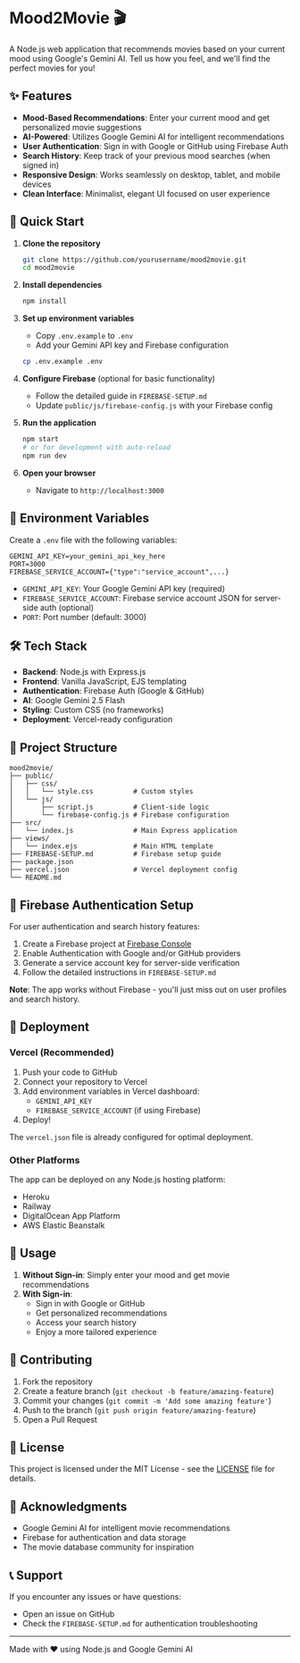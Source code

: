 # Mood2Movie 🎬

A Node.js web application that recommends movies based on your current mood using Google's Gemini AI. Tell us how you feel, and we'll find the perfect movies for you!

## ✨ Features

- **Mood-Based Recommendations**: Enter your current mood and get personalized movie suggestions
- **AI-Powered**: Utilizes Google Gemini AI for intelligent recommendations
- **User Authentication**: Sign in with Google or GitHub using Firebase Auth
- **Search History**: Keep track of your previous mood searches (when signed in)
- **Responsive Design**: Works seamlessly on desktop, tablet, and mobile devices
- **Clean Interface**: Minimalist, elegant UI focused on user experience

## 🚀 Quick Start

1. **Clone the repository**
   ```bash
   git clone https://github.com/yourusername/mood2movie.git
   cd mood2movie
   ```

2. **Install dependencies**
   ```bash
   npm install
   ```

3. **Set up environment variables**
   - Copy `.env.example` to `.env`
   - Add your Gemini API key and Firebase configuration
   ```bash
   cp .env.example .env
   ```

4. **Configure Firebase** (optional for basic functionality)
   - Follow the detailed guide in `FIREBASE-SETUP.md`
   - Update `public/js/firebase-config.js` with your Firebase config

5. **Run the application**
   ```bash
   npm start
   # or for development with auto-reload
   npm run dev
   ```

6. **Open your browser**
   - Navigate to `http://localhost:3000`

## 🔧 Environment Variables

Create a `.env` file with the following variables:

```env
GEMINI_API_KEY=your_gemini_api_key_here
PORT=3000
FIREBASE_SERVICE_ACCOUNT={"type":"service_account",...}
```

- `GEMINI_API_KEY`: Your Google Gemini API key (required)
- `FIREBASE_SERVICE_ACCOUNT`: Firebase service account JSON for server-side auth (optional)
- `PORT`: Port number (default: 3000)

## 🛠️ Tech Stack

- **Backend**: Node.js with Express.js
- **Frontend**: Vanilla JavaScript, EJS templating
- **Authentication**: Firebase Auth (Google & GitHub)
- **AI**: Google Gemini 2.5 Flash
- **Styling**: Custom CSS (no frameworks)
- **Deployment**: Vercel-ready configuration

## 📁 Project Structure

```
mood2movie/
├── public/
│   ├── css/
│   │   └── style.css          # Custom styles
│   └── js/
│       ├── script.js          # Client-side logic
│       └── firebase-config.js # Firebase configuration
├── src/
│   └── index.js               # Main Express application
├── views/
│   └── index.ejs              # Main HTML template
├── FIREBASE-SETUP.md          # Firebase setup guide
├── package.json
├── vercel.json                # Vercel deployment config
└── README.md
```

## 🔐 Firebase Authentication Setup

For user authentication and search history features:

1. Create a Firebase project at [Firebase Console](https://console.firebase.google.com/)
2. Enable Authentication with Google and/or GitHub providers
3. Generate a service account key for server-side verification
4. Follow the detailed instructions in `FIREBASE-SETUP.md`

**Note**: The app works without Firebase - you'll just miss out on user profiles and search history.

## 🚀 Deployment

### Vercel (Recommended)

1. Push your code to GitHub
2. Connect your repository to Vercel
3. Add environment variables in Vercel dashboard:
   - `GEMINI_API_KEY`
   - `FIREBASE_SERVICE_ACCOUNT` (if using Firebase)
4. Deploy!

The `vercel.json` file is already configured for optimal deployment.

### Other Platforms

The app can be deployed on any Node.js hosting platform:
- Heroku
- Railway
- DigitalOcean App Platform
- AWS Elastic Beanstalk

## 🎯 Usage

1. **Without Sign-in**: Simply enter your mood and get movie recommendations
2. **With Sign-in**: 
   - Sign in with Google or GitHub
   - Get personalized recommendations
   - Access your search history
   - Enjoy a more tailored experience

## 🤝 Contributing

1. Fork the repository
2. Create a feature branch (`git checkout -b feature/amazing-feature`)
3. Commit your changes (`git commit -m 'Add some amazing feature'`)
4. Push to the branch (`git push origin feature/amazing-feature`)
5. Open a Pull Request

## 📝 License

This project is licensed under the MIT License - see the [LICENSE](LICENSE) file for details.

## 🙏 Acknowledgments

- Google Gemini AI for intelligent movie recommendations
- Firebase for authentication and data storage
- The movie database community for inspiration

## 📞 Support

If you encounter any issues or have questions:
- Open an issue on GitHub
- Check the `FIREBASE-SETUP.md` for authentication troubleshooting

---

Made with ❤️ using Node.js and Google Gemini AI
